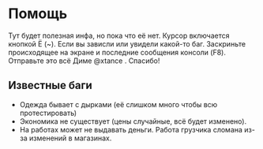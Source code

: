 # Помощь

Тут будет полезная инфа, но пока что её нет.
Курсор включается кнопкой Ё (~).
Если вы зависли или увидели какой-то баг. Заскриньте происходящее на экране и последние сообщения консоли (F8). Отправьте это всё Диме @xtance . Спасибо!

## Известные баги

 - Одежда бывает с дырками (её слишком много чтобы всю протестировать)
 - Экономика не существует (цены случайные, всё будет изменено).
 - На работах может не выдавать деньги. Работа грузчика сломана из-за изменений в магазинах.


